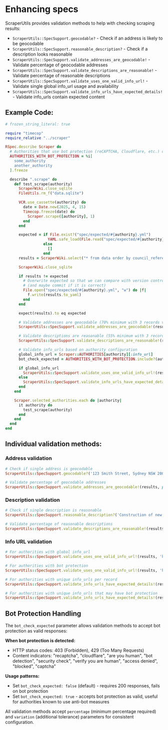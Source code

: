 # Enhancing specs

ScraperUtils provides validation methods to help with checking scraping results:

* `ScraperUtils::SpecSupport.geocodable?` - Check if an address is likely to be geocodable
* `ScraperUtils::SpecSupport.reasonable_description?` - Check if a description looks reasonable
* `ScraperUtils::SpecSupport.validate_addresses_are_geocodable!` - Validate percentage of geocodable addresses
* `ScraperUtils::SpecSupport.validate_descriptions_are_reasonable!` - Validate percentage of reasonable descriptions
* `ScraperUtils::SpecSupport.validate_uses_one_valid_info_url!` - Validate single global info_url usage and availability
* `ScraperUtils::SpecSupport.validate_info_urls_have_expected_details!` - Validate info_urls contain expected content

## Example Code:

```ruby
# frozen_string_literal: true

require "timecop"
require_relative "../scraper"

RSpec.describe Scraper do
  # Authorities that use bot protection (reCAPTCHA, Cloudflare, etc.) on detail pages (info_url)
  AUTHORITIES_WITH_BOT_PROTECTION = %i[
    some_authority
    another_authority
  ].freeze

  describe ".scrape" do
    def test_scrape(authority)
      ScraperWiki.close_sqlite
      FileUtils.rm_f("data.sqlite")

      VCR.use_cassette(authority) do
        date = Date.new(2025, 4, 15)
        Timecop.freeze(date) do
          Scraper.scrape([authority], 1)
        end
      end

      expected = if File.exist?("spec/expected/#{authority}.yml")
                   YAML.safe_load(File.read("spec/expected/#{authority}.yml"))
                 else
                   []
                 end
      results = ScraperWiki.select("* from data order by council_reference")

      ScraperWiki.close_sqlite

      if results != expected
        # Overwrite expected so that we can compare with version control
        # (and maybe commit if it is correct)
        File.open("spec/expected/#{authority}.yml", "w") do |f|
          f.write(results.to_yaml)
        end
      end

      expect(results).to eq expected

      # Validate addresses are geocodable (70% minimum with 3 records variation)
      ScraperUtils::SpecSupport.validate_addresses_are_geocodable!(results, percentage: 70, variation: 3)

      # Validate descriptions are reasonable (55% minimum with 3 records variation)
      ScraperUtils::SpecSupport.validate_descriptions_are_reasonable!(results, percentage: 55, variation: 3)

      # Validate info_urls based on authority configuration
      global_info_url = Scraper::AUTHORITIES[authority][:info_url]
      bot_check_expected = AUTHORITIES_WITH_BOT_PROTECTION.include?(authority)

      if global_info_url
        ScraperUtils::SpecSupport.validate_uses_one_valid_info_url!(results, global_info_url, bot_check_expected: bot_check_expected)
      else
        ScraperUtils::SpecSupport.validate_info_urls_have_expected_details!(results, percentage: 75, variation: 3, bot_check_expected: bot_check_expected)
      end
    end

    Scraper.selected_authorities.each do |authority|
      it authority do
        test_scrape(authority)
      end
    end
  end
end
```

## Individual validation methods:

### Address validation

```ruby
# Check if single address is geocodable
ScraperUtils::SpecSupport.geocodable?('123 Smith Street, Sydney NSW 2000')

# Validate percentage of geocodable addresses
ScraperUtils::SpecSupport.validate_addresses_are_geocodable!(results, percentage: 50, variation: 3)
```

### Description validation

```ruby
# Check if single description is reasonable
ScraperUtils::SpecSupport.reasonable_description?('Construction of new building')

# Validate percentage of reasonable descriptions
ScraperUtils::SpecSupport.validate_descriptions_are_reasonable!(results, percentage: 50, variation: 3)
```

### Info URL validation

```ruby
# For authorities with global info_url
ScraperUtils::SpecSupport.validate_uses_one_valid_info_url!(results, 'https://example.com/search')

# For authorities with bot protection
ScraperUtils::SpecSupport.validate_uses_one_valid_info_url!(results, 'https://example.com/search', bot_check_expected: true)

# For authorities with unique info_urls per record
ScraperUtils::SpecSupport.validate_info_urls_have_expected_details!(results, percentage: 75, variation: 3)

# For authorities with unique info_urls that may have bot protection
ScraperUtils::SpecSupport.validate_info_urls_have_expected_details!(results, percentage: 75, variation: 3, bot_check_expected: true)
```

## Bot Protection Handling

The `bot_check_expected` parameter allows validation methods to accept bot protection as valid responses:

**When bot protection is detected:**

- HTTP status codes: 403 (Forbidden), 429 (Too Many Requests)
- Content indicators: "recaptcha", "cloudflare", "are you human", "bot detection", "security check", "verify you are
  human", "access denied", "blocked", "captcha"

**Usage patterns:**

- Set `bot_check_expected: false` (default) - requires 200 responses, fails on bot protection
- Set `bot_check_expected: true` - accepts bot protection as valid, useful for authorities known to use anti-bot
  measures

All validation methods accept `percentage` (minimum percentage required) and `variation` (additional tolerance)
parameters for consistent configuration.
